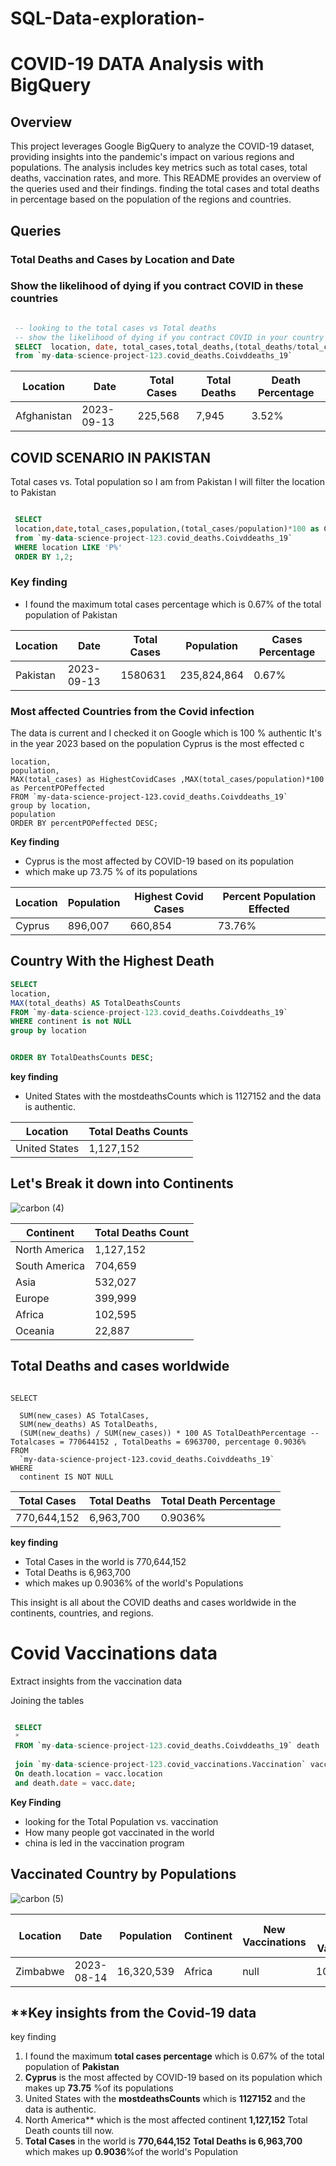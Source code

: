 # SQL-Data-exploration-
# COVID-19 DATA  Analysis with BigQuery

## Overview

This project leverages Google BigQuery to analyze the COVID-19 dataset, providing insights into the pandemic's impact on various regions and populations. The analysis includes key metrics such as total cases, total deaths, vaccination rates, and more. This README provides an overview of the queries used and their findings. finding the total cases and total deaths in percentage based on the population of the regions and countries.

## Queries

### Total Deaths and Cases by Location and Date
### Show the likelihood of dying if you contract COVID in these countries
```sql

 -- looking to the total cases vs Total deaths
 -- show the likelihood of dying if you contract COVID in your country
 SELECT  location, date, total_cases,total_deaths,(total_deaths/total_cases)*100 as deathPercentage
 from `my-data-science-project-123.covid_deaths.Coivddeaths_19`
```
|   Location   |     Date     |  Total Cases  | Total Deaths | Death Percentage |
|--------------|--------------|--------------|--------------|------------------|
| Afghanistan  |  2023-09-13  |    225,568   |     7,945    |      3.52%       |


## COVID SCENARIO IN PAKISTAN
 Total cases vs. Total population so I am from Pakistan I will filter the location to Pakistan 
```sql

 SELECT 
 location,date,total_cases,population,(total_cases/population)*100 as CasesPercentage 
 from `my-data-science-project-123.covid_deaths.Coivddeaths_19`
 WHERE location LIKE 'P%'
 ORDER BY 1,2;
```
### **Key finding**
- I found the maximum total cases percentage which is 0.67% of the total population of Pakistan
  
|  Location  |    Date    |  Total Cases  |  Population   | Cases Percentage |
|------------|------------|---------------|---------------|------------------|
|  Pakistan  | 2023-09-13|     1580631     |   235,824,864 |     0.67%      |


### Most affected Countries from the Covid infection 
The data is current and I checked it on Google which is 100 % authentic It's in the year 2023 based  on the population Cyprus is the most effected c
``` SELECT
location,
population,
MAX(total_cases) as HighestCovidCases ,MAX(total_cases/population)*100 as PercentPOPeffected 
FROM `my-data-science-project-123.covid_deaths.Coivddeaths_19`                             
group by location,
population
ORDER BY percentPOPeffected DESC;
```
**Key finding**
- Cyprus is the most affected by COVID-19 based on its population
- which make up 73.75 % of its populations
  

| Location | Population  | Highest Covid Cases | Percent Population Effected |
|----------|------------|---------------------|-----------------------------|
|  Cyprus  |   896,007  |       660,854       |          73.76%             |


## Country With the Highest Death
```sql
SELECT
location,
MAX(total_deaths) AS TotalDeathsCounts
FROM `my-data-science-project-123.covid_deaths.Coivddeaths_19`  
WHERE continent is not NULL                             
group by location


ORDER BY TotalDeathsCounts DESC;
```
**key finding**
-  United States with the mostdeathsCounts which is 1127152  and the data is authentic.
  
|   Location    | Total Deaths Counts |
|---------------|----------------------|
| United States |       1,127,152      |


## Let's Break it down into Continents
![carbon (4)](https://github.com/1Numankhan/SQL-Data-exploration-/assets/138983077/f603f651-32d0-4620-97b7-f9d88b99aba2)

|   Continent    | Total Deaths Count |
|----------------|--------------------|
| North America  |      1,127,152     |
| South America  |        704,659     |
|      Asia      |        532,027     |
|     Europe     |        399,999     |
|     Africa     |        102,595     |
|    Oceania     |         22,887     |

## Total Deaths and cases worldwide

``` 

SELECT

  SUM(new_cases) AS TotalCases,
  SUM(new_deaths) AS TotalDeaths,
  (SUM(new_deaths) / SUM(new_cases)) * 100 AS TotalDeathPercentage --  Totalcases = 770644152 , TotalDeaths = 6963700, percentage 0.9036% 
FROM
  `my-data-science-project-123.covid_deaths.Coivddeaths_19`
WHERE
  continent IS NOT NULL
```
|  Total Cases  |  Total Deaths  |  Total Death Percentage  |
|--------------|----------------|--------------------------|
|  770,644,152  |     6,963,700    |         0.9036%         |

**key finding**
- Total Cases in the world is 770,644,152
- Total Deaths is   6,963,700
- which makes up 0.9036% of the world's Populations

This  insight is all about the COVID deaths and cases worldwide in the continents, countries,  and regions.


# Covid Vaccinations data 
Extract insights from the vaccination data 

Joining the tables
``` SQL

 SELECT 
 * 
 FROM `my-data-science-project-123.covid_deaths.Coivddeaths_19` death
 
 join `my-data-science-project-123.covid_vaccinations.Vaccination` vacc
 On death.location = vacc.location
 and death.date = vacc.date;
```
**Key Finding**
 - looking for the Total Population vs. vaccination 
- How many people got vaccinated in the world 
- china is led in the vaccination program


## Vaccinated Country by Populations
![carbon (5)](https://github.com/1Numankhan/SQL-Data-exploration-/assets/138983077/5ca599b2-95c1-4e2c-87df-fb0da2c8c565)


|  Location  |     Date     |  Population  |  Continent  | New Vaccinations | Rolling People Vaccinated | Vaccination Percentage |
|------------|--------------|--------------|-------------|------------------|---------------------------|------------------------|
|  Zimbabwe  |  2023-08-14  |  16,320,539  |   Africa    |       null       |        10,801,392         |        66.18%          |



## **Key insights from the **Covid-19** data 
key finding
1. I found the maximum **total cases percentage** which is 0.67% of the total population of **Pakistan**
2. **Cyprus** is the most affected by COVID-19 based on its population
which makes up **73.75** %of its populations
3. United States with the **mostdeathsCounts** which is **1127152** and the data is authentic.
4.  North America** which is the most affected continent 	**1,127,152** Total Death counts  till now.
5.  **Total Cases** in the world is **770,644,152**
**Total Deaths is 6,963,700** which makes up **0.9036**%of the world's Population



